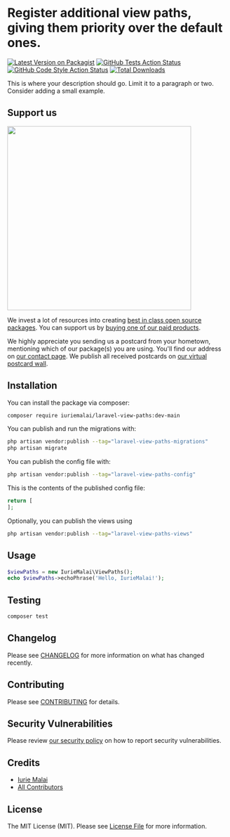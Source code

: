 # Register additional view paths, giving them priority over the default ones.

[![Latest Version on Packagist](https://img.shields.io/packagist/v/iuriemalai/laravel-view-paths.svg?style=flat-square)](https://packagist.org/packages/iuriemalai/laravel-view-paths)
[![GitHub Tests Action Status](https://img.shields.io/github/actions/workflow/status/iuriemalai/laravel-view-paths/run-tests.yml?branch=main&label=tests&style=flat-square)](https://github.com/iuriemalai/laravel-view-paths/actions?query=workflow%3Arun-tests+branch%3Amain)
[![GitHub Code Style Action Status](https://img.shields.io/github/actions/workflow/status/iuriemalai/laravel-view-paths/fix-php-code-style-issues.yml?branch=main&label=code%20style&style=flat-square)](https://github.com/iuriemalai/laravel-view-paths/actions?query=workflow%3A"Fix+PHP+code+style+issues"+branch%3Amain)
[![Total Downloads](https://img.shields.io/packagist/dt/iuriemalai/laravel-view-paths.svg?style=flat-square)](https://packagist.org/packages/iuriemalai/laravel-view-paths)

This is where your description should go. Limit it to a paragraph or two. Consider adding a small example.

## Support us

[<img src="https://github-ads.s3.eu-central-1.amazonaws.com/laravel-view-paths.jpg?t=1" width="419px" />](https://spatie.be/github-ad-click/laravel-view-paths)

We invest a lot of resources into creating [best in class open source packages](https://spatie.be/open-source). You can support us by [buying one of our paid products](https://spatie.be/open-source/support-us).

We highly appreciate you sending us a postcard from your hometown, mentioning which of our package(s) you are using. You'll find our address on [our contact page](https://spatie.be/about-us). We publish all received postcards on [our virtual postcard wall](https://spatie.be/open-source/postcards).

## Installation

You can install the package via composer:

```bash
composer require iuriemalai/laravel-view-paths:dev-main
```

You can publish and run the migrations with:

```bash
php artisan vendor:publish --tag="laravel-view-paths-migrations"
php artisan migrate
```

You can publish the config file with:

```bash
php artisan vendor:publish --tag="laravel-view-paths-config"
```

This is the contents of the published config file:

```php
return [
];
```

Optionally, you can publish the views using

```bash
php artisan vendor:publish --tag="laravel-view-paths-views"
```

## Usage

```php
$viewPaths = new IurieMalai\ViewPaths();
echo $viewPaths->echoPhrase('Hello, IurieMalai!');
```

## Testing

```bash
composer test
```

## Changelog

Please see [CHANGELOG](CHANGELOG.md) for more information on what has changed recently.

## Contributing

Please see [CONTRIBUTING](CONTRIBUTING.md) for details.

## Security Vulnerabilities

Please review [our security policy](../../security/policy) on how to report security vulnerabilities.

## Credits

- [Iurie Malai](https://github.com/iuriemalai)
- [All Contributors](../../contributors)

## License

The MIT License (MIT). Please see [License File](LICENSE.md) for more information.
